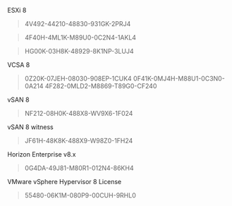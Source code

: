 ESXi 8

> 4V492-44210-48830-931GK-2PRJ4

> 4F40H-4ML1K-M89U0-0C2N4-1AKL4

> HG00K-03H8K-48929-8K1NP-3LUJ4

VCSA 8

> 0Z20K-07JEH-08030-908EP-1CUK4
> 0F41K-0MJ4H-M88U1-0C3N0-0A214
> 4F282-0MLD2-M8869-T89G0-CF240

vSAN 8

> NF212-08H0K-488X8-WV9X6-1F024

vSAN 8 witness

> JF61H-48K8K-488X9-W98Z0-1FH24

Horizon Enterprise v8.x

> 0G4DA-49J81-M80R1-012N4-86KH4

VMware vSphere Hypervisor 8 License

> 55480-06K1M-080P9-00CUH-9RHL0

<!-- ##{"timestamp":1674135392}## -->